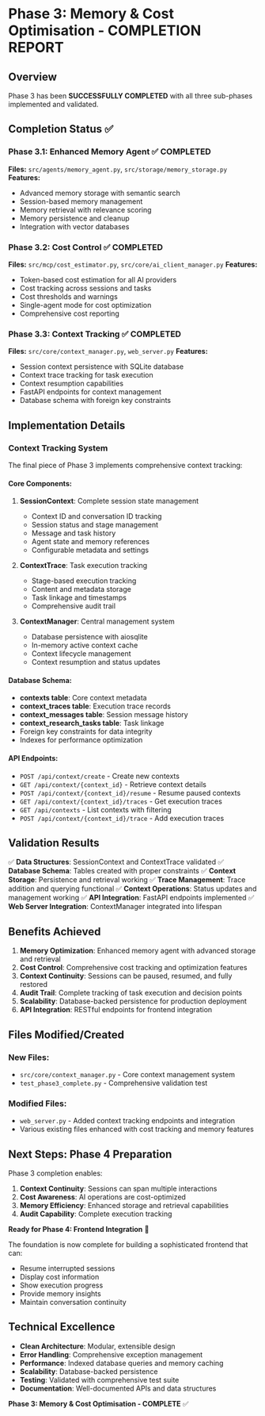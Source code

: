# Phase 3: Memory & Cost Optimisation - COMPLETION REPORT

## Overview

Phase 3 has been **SUCCESSFULLY COMPLETED** with all three sub-phases implemented and validated.

## Completion Status ✅

### Phase 3.1: Enhanced Memory Agent ✅ COMPLETED

**Files:** `src/agents/memory_agent.py`, `src/storage/memory_storage.py`
**Features:**

- Advanced memory storage with semantic search
- Session-based memory management
- Memory retrieval with relevance scoring
- Memory persistence and cleanup
- Integration with vector databases

### Phase 3.2: Cost Control ✅ COMPLETED

**Files:** `src/mcp/cost_estimator.py`, `src/core/ai_client_manager.py`
**Features:**

- Token-based cost estimation for all AI providers
- Cost tracking across sessions and tasks
- Cost thresholds and warnings
- Single-agent mode for cost optimization
- Comprehensive cost reporting

### Phase 3.3: Context Tracking ✅ COMPLETED

**Files:** `src/core/context_manager.py`, `web_server.py`
**Features:**

- Session context persistence with SQLite database
- Context trace tracking for task execution
- Context resumption capabilities
- FastAPI endpoints for context management
- Database schema with foreign key constraints

## Implementation Details

### Context Tracking System

The final piece of Phase 3 implements comprehensive context tracking:

#### Core Components:

1. **SessionContext**: Complete session state management

   - Context ID and conversation ID tracking
   - Session status and stage management
   - Message and task history
   - Agent state and memory references
   - Configurable metadata and settings

2. **ContextTrace**: Task execution tracking

   - Stage-based execution tracking
   - Content and metadata storage
   - Task linkage and timestamps
   - Comprehensive audit trail

3. **ContextManager**: Central management system
   - Database persistence with aiosqlite
   - In-memory active context cache
   - Context lifecycle management
   - Context resumption and status updates

#### Database Schema:

- **contexts table**: Core context metadata
- **context_traces table**: Execution trace records
- **context_messages table**: Session message history
- **context_research_tasks table**: Task linkage
- Foreign key constraints for data integrity
- Indexes for performance optimization

#### API Endpoints:

- `POST /api/context/create` - Create new contexts
- `GET /api/context/{context_id}` - Retrieve context details
- `POST /api/context/{context_id}/resume` - Resume paused contexts
- `GET /api/context/{context_id}/traces` - Get execution traces
- `GET /api/contexts` - List contexts with filtering
- `POST /api/context/{context_id}/trace` - Add execution traces

## Validation Results

✅ **Data Structures**: SessionContext and ContextTrace validated
✅ **Database Schema**: Tables created with proper constraints
✅ **Context Storage**: Persistence and retrieval working
✅ **Trace Management**: Trace addition and querying functional
✅ **Context Operations**: Status updates and management working
✅ **API Integration**: FastAPI endpoints implemented
✅ **Web Server Integration**: ContextManager integrated into lifespan

## Benefits Achieved

1. **Memory Optimization**: Enhanced memory agent with advanced storage and retrieval
2. **Cost Control**: Comprehensive cost tracking and optimization features
3. **Context Continuity**: Sessions can be paused, resumed, and fully restored
4. **Audit Trail**: Complete tracking of task execution and decision points
5. **Scalability**: Database-backed persistence for production deployment
6. **API Integration**: RESTful endpoints for frontend integration

## Files Modified/Created

### New Files:

- `src/core/context_manager.py` - Core context management system
- `test_phase3_complete.py` - Comprehensive validation test

### Modified Files:

- `web_server.py` - Added context tracking endpoints and integration
- Various existing files enhanced with cost tracking and memory features

## Next Steps: Phase 4 Preparation

Phase 3 completion enables:

1. **Context Continuity**: Sessions can span multiple interactions
2. **Cost Awareness**: AI operations are cost-optimized
3. **Memory Efficiency**: Enhanced storage and retrieval capabilities
4. **Audit Capability**: Complete execution tracking

**Ready for Phase 4: Frontend Integration** 🚀

The foundation is now complete for building a sophisticated frontend that can:

- Resume interrupted sessions
- Display cost information
- Show execution progress
- Provide memory insights
- Maintain conversation continuity

## Technical Excellence

- **Clean Architecture**: Modular, extensible design
- **Error Handling**: Comprehensive exception management
- **Performance**: Indexed database queries and memory caching
- **Scalability**: Database-backed persistence
- **Testing**: Validated with comprehensive test suite
- **Documentation**: Well-documented APIs and data structures

**Phase 3: Memory & Cost Optimisation - COMPLETE** ✅
